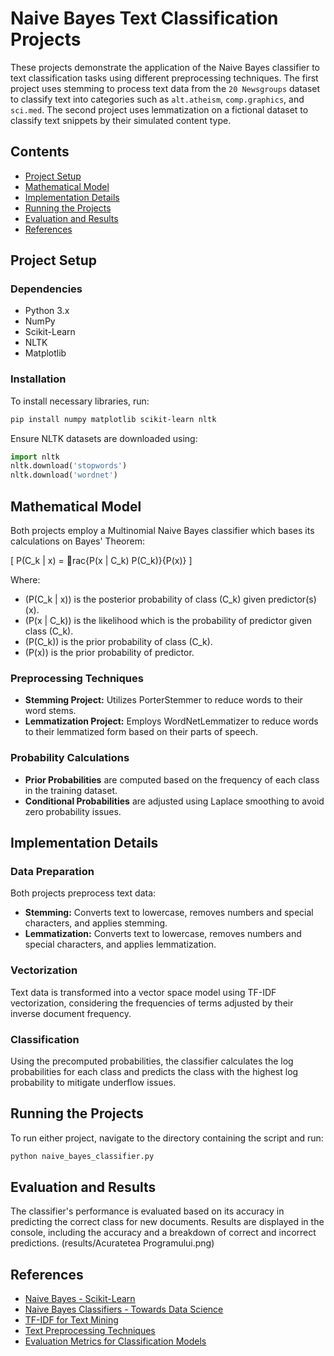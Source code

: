 
# Naive Bayes Text Classification Projects

These projects demonstrate the application of the Naive Bayes classifier to text classification tasks using different preprocessing techniques. The first project uses stemming to process text data from the `20 Newsgroups` dataset to classify text into categories such as `alt.atheism`, `comp.graphics`, and `sci.med`. The second project uses lemmatization on a fictional dataset to classify text snippets by their simulated content type.

## Contents

- [Project Setup](#project-setup)
- [Mathematical Model](#mathematical-model)
- [Implementation Details](#implementation-details)
- [Running the Projects](#running-the-projects)
- [Evaluation and Results](#evaluation-and-results)
- [References](#references)

## Project Setup

### Dependencies

- Python 3.x
- NumPy
- Scikit-Learn
- NLTK
- Matplotlib

### Installation

To install necessary libraries, run:
```bash
pip install numpy matplotlib scikit-learn nltk
```

Ensure NLTK datasets are downloaded using:
```python
import nltk
nltk.download('stopwords')
nltk.download('wordnet')
```

## Mathematical Model

Both projects employ a Multinomial Naive Bayes classifier which bases its calculations on Bayes' Theorem:

\[ P(C_k | x) = rac{P(x | C_k) P(C_k)}{P(x)} \]

Where:
- \(P(C_k | x)\) is the posterior probability of class \(C_k\) given predictor(s) \(x\).
- \(P(x | C_k)\) is the likelihood which is the probability of predictor given class \(C_k\).
- \(P(C_k)\) is the prior probability of class \(C_k\).
- \(P(x)\) is the prior probability of predictor.

### Preprocessing Techniques

- **Stemming Project:** Utilizes PorterStemmer to reduce words to their word stems.
- **Lemmatization Project:** Employs WordNetLemmatizer to reduce words to their lemmatized form based on their parts of speech.

### Probability Calculations

- **Prior Probabilities** are computed based on the frequency of each class in the training dataset.
- **Conditional Probabilities** are adjusted using Laplace smoothing to avoid zero probability issues.

## Implementation Details

### Data Preparation

Both projects preprocess text data:
- **Stemming:** Converts text to lowercase, removes numbers and special characters, and applies stemming.
- **Lemmatization:** Converts text to lowercase, removes numbers and special characters, and applies lemmatization.

### Vectorization

Text data is transformed into a vector space model using TF-IDF vectorization, considering the frequencies of terms adjusted by their inverse document frequency.

### Classification

Using the precomputed probabilities, the classifier calculates the log probabilities for each class and predicts the class with the highest log probability to mitigate underflow issues.

## Running the Projects

To run either project, navigate to the directory containing the script and run:
```bash
python naive_bayes_classifier.py
```

## Evaluation and Results

The classifier's performance is evaluated based on its accuracy in predicting the correct class for new documents. Results are displayed in the console, including the accuracy and a breakdown of correct and incorrect predictions.
(results/Acuratetea Programului.png)
## References

- [Naive Bayes - Scikit-Learn](https://scikit-learn.org/stable/modules/naive_bayes.html)
- [Naive Bayes Classifiers - Towards Data Science](https://towardsdatascience.com/naive-bayes-classifier-81d512f50a7c)
- [TF-IDF for Text Mining](https://monkeylearn.com/blog/what-is-tf-idf/)
- [Text Preprocessing Techniques](https://www.analyticsvidhya.com/blog/2021/06/text-preprocessing-in-nlp-with-python-codes/)
- [Evaluation Metrics for Classification Models](https://towardsdatascience.com/evaluation-metrics-for-classification-models-18ac56f2b5f2)

